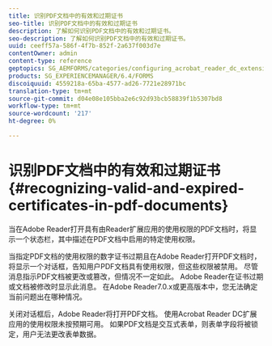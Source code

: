 ```yaml
---
title: 识别PDF文档中的有效和过期证书
seo-title: 识别PDF文档中的有效和过期证书
description: 了解如何识别PDF文档中的有效和过期证书。
seo-description: 了解如何识别PDF文档中的有效和过期证书。
uuid: ceeff57a-586f-4f7b-852f-2a637f003d7e
contentOwner: admin
content-type: reference
geptopics: SG_AEMFORMS/categories/configuring_acrobat_reader_dc_extensions
products: SG_EXPERIENCEMANAGER/6.4/FORMS
discoiquuid: 4559218a-65ba-4577-ad26-7721e28971bc
translation-type: tm+mt
source-git-commit: d04e08e105bba2e6c92d93bcb58839f1b5307bd8
workflow-type: tm+mt
source-wordcount: '217'
ht-degree: 0%

---
```



# 识别PDF文档中的有效和过期证书 {#recognizing-valid-and-expired-certificates-in-pdf-documents}

当在Adobe Reader打开具有由Reader扩展应用的使用权限的PDF文档时，将显示一个状态栏，其中描述在PDF文档中启用的特定使用权限。

当指定PDF文档的使用权限的数字证书过期且在Adobe Reader打开PDF文档时，将显示一个对话框，告知用户PDF文档具有使用权限，但这些权限被禁用。 尽管消息指示PDF文档被更改或篡改，但情况不一定如此。 Adobe Reader在证书过期或文档被修改时显示此消息。 在Adobe Reader7.0.x或更高版本中，您无法确定当前问题出在哪种情况。

关闭对话框后，Adobe Reader将打开PDF文档。 使用Acrobat Reader DC扩展应用的使用权限未按预期可用。 如果PDF文档是交互式表单，则表单字段将被锁定，用户无法更改表单数据。
